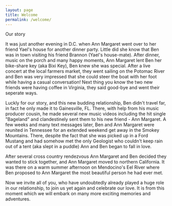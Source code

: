 ```yaml
---
layout: page
title: Welcome
permalink: /welcome/
---
```


<p>Our story</p>

<p> It was just another evening in D.C. when Ann Margaret went over to her friend Yael's house for another dinner party. Little did she know that Ben was in town visiting his friend Brannon (Yael's house-mate). After dinner, music on the porch and many happy moments, Ann Margaret lent Ben her bike-share key (aka Bixi Key), Ben knew she was special. After a live concert at the local farmers market, they went sailing on the Potomac River and Ben was very impressed that she could steer the boat with her foot while having a casual conversation! Next thing you know the two new friends were having coffee in Virginia, they said good-bye and went their seperate ways.</p>

<p> Luckly for our story, and this new budding relationship, Ben didn't travel far, in fact he only made it to Gainesville, FL. There, with help from his music producer cousin, he made several new music videos including the hit single "Bageland" and clandestinely sent them to his new friend - Ann Margaret. A few weeks and many text messages later, Ben and Ann Margaret were reunited in Tennessee for an extended weekend get away in the Smokey Mountains. There, despite the fact that she was picked up in a Ford Mustang and had somehow met the only Geologist who couldn't keep rain out of a tent (aka slept in a puddle) Ann and Ben began to fall in love. </p>

<p> After several cross country rendezvous Ann Margaret and Ben decided they wanted to stick together, and Ann Margaret moved to northern California. It was there on a warm summer afternoon on Mendocino's Eel River where Ben proposed to Ann Margaret the most beautiful person he had ever met. </p>

<p>  Now we invite all of you, who have undoubtedly already played a huge role in our relationship, to join us yet again and celebrate our love. It is from this moment which we will embark on many more exciting memories and adventures. </p>

